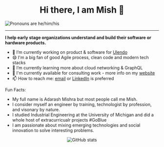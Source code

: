 <h1 align="center">Hi there, I am Mish 👋</h1>
<img src="https://img.shields.io/badge/Pronouns-He%2FHim%2FHis-brightgreen?style=flat" alt="Pronouns are he/him/his" />

<hr />

**I help early stage organizations understand and build their software or hardware products.**

- 🔭 I’m currently working on product & software for [Ulendo](https://ulendo.io)
- 😄 I'm a big fan of good Agile process, clean code and modern tech stacks
- 🌱 I’m currently learning more about cloud networking & GraphQL
- 💬 I'm currently available for consulting work - more info on my [website](https://mish.one)
- 📫 How to reach me: [email](mailto:mishra.adarash@gmail.com) or [LinkedIn](https://linkedin.com/in/mish) is preferred

Fun Facts:
- My full name is Adarash Mishra but most people call me Mish. 
- I consider myself an engineer by training, technologist by profession, and visonary by nature.
- I studied Industrial Engineering at the University of Michigan and did a whole host of extracurricualr projects #GoBlue
- I am passionate about mixing emerging technologies and social innovation to solve interesting problems. 


<p align="center">
	<img style="margin-left:0;" src=https://github-readme-stats.vercel.app/api?username=mishftw&show_icons=true alt="GitHub stats" /> 
</p>
